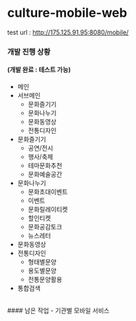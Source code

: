 culture-mobile-web
==================

test url : http://175.125.91.95:8080/mobile/

### 개발 진행 상황

#### (개발 완료 : 테스트 가능)
- 메인 
- 서브메인
  - 문화즐기기 
  - 문화나누기	 
  - 문화동영상	 
  - 전통디자인
- 문화즐기기
  - 공연/전시
  - 행사/축제
  - 테마문화추천
  - 문화예술공간
- 문화나누기
  - 문화초대이벤트
  - 이벤트
  - 문화릴레이티켓
  - 할인티켓
  - 문화공감토크
  - 뉴스레터
- 문화동영상
- 전통디자인
  - 형태별문양
  - 용도별문양
  - 전통문양활용
- 통합검색

<br/>
#### 남은 작업
- 기관별 모바일 서비스
